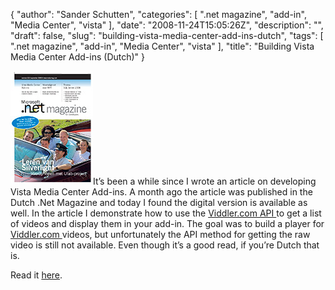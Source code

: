 {
  "author": "Sander Schutten",
  "categories": [
    ".net magazine",
    "add-in",
    "Media Center",
    "vista"
  ],
  "date": "2008-11-24T15:05:26Z",
  "description": "",
  "draft": false,
  "slug": "building-vista-media-center-add-ins-dutch",
  "tags": [
    ".net magazine",
    "add-in",
    "Media Center",
    "vista"
  ],
  "title": "Building Vista Media Center Add-ins (Dutch)"
}


[![](images/dotnetmagazine.jpg "dotnetmagazine")](images/dotnetmagazine.jpg)It’s been a while since I wrote an article on developing Vista Media Center Add-ins. A month ago the article was published in the Dutch .Net Magazine and today I found the digital version is available as well. In the article I demonstrate how to use the [Viddler.com API ](http://wiki.developers.viddler.com/index.php/Viddler_API)to get a list of videos and display them in your add-in. The goal was to build a player for [Viddler.com ](http://www.viddler.com)videos, but unfortunately the API method for getting the raw video is still not available. Even though it’s a good read, if you’re Dutch that is.

Read it [here](http://download.microsoft.com/download/1/3/0/130ccf47-be89-48ee-829d-3a6568befbaa/114501.pdf).

